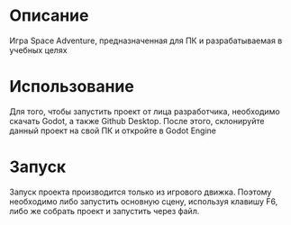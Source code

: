 # Описание
Игра Space Adventurе, предназначенная для ПК и разрабатываемая в учебных целях
# Использование
Для того, чтобы запустить проект от лица разработчика, необходимо скачать Godot, а также Github Desktop. После этого, склонируйте данный проект на свой ПК и откройте в Godot Engine
# Запуск
Запуск проекта производится только из игрового движка. Поэтому необходимо либо запустить основную сцену, используя клавишу F6, либо же собрать проект и запустить через файл.
